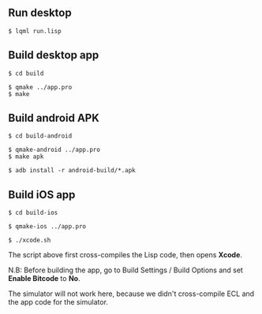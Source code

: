 
Run desktop
-----------
```
$ lqml run.lisp
```


Build desktop app
-----------------
```
$ cd build

$ qmake ../app.pro
$ make
```


Build android APK
-----------------
```
$ cd build-android

$ qmake-android ../app.pro
$ make apk

$ adb install -r android-build/*.apk
```


Build iOS app
-------------
```
$ cd build-ios

$ qmake-ios ../app.pro

$ ./xcode.sh
```
The script above first cross-compiles the Lisp code, then opens **Xcode**.

N.B: Before building the app, go to Build Settings / Build Options and set
**Enable Bitcode** to **No**.

The simulator will not work here, because we didn't cross-compile ECL and
the app code for the simulator.

